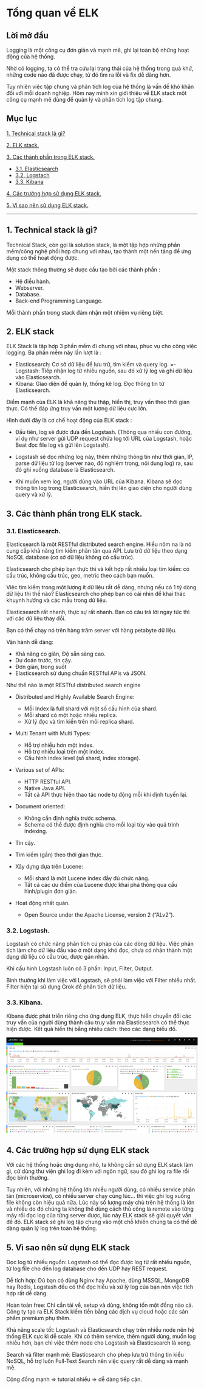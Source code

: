 # Tổng quan về ELK
## Lời mở đầu

Logging là một công cụ đơn giản và mạnh mẽ, ghi lại toàn bộ những hoạt động của hệ thống.

Nhờ có logging, ta có thể tra cứu lại trạng thái của hệ thống trong quá khứ, những code nào đã được chạy, từ đó tìm ra lỗi và fix dễ dàng hơn.

Tuy nhiên việc tập chung và phân tích log của hệ thống là vấn đề khó khăn đối với mỗi doanh nghiệp. Hôm nay mình xin giới thiệu về ELK stack một công cụ mạnh mẽ dùng để quản lý và phân tích log tập chung.

## Mục lục

[1. Technical stack là gì?](#1)

[2. ELK stack.](#2)

[3. Các thành phần trong ELK stack.](#3)
- [3.1. Elasticsearch](#3.1)
- [3.2. Logstach](#3.2)
- [3.3. Kibana](#3.3)

[4. Các trường hợp sử dụng ELK stack.](#4)

[5. Vì sao nên sử dụng ELK stack.](#5)

----
## <a name="1">1. Technical stack là gì?</a>

Technical Stack, còn gọi là solution stack, là một tập hợp những phần mềm/công nghệ phối hợp chung với nhau, tạo thành một nền tảng để ứng dụng có thể hoạt động được.

Một stack thông thường sẽ được cấu tạo bởi các thành phần :

- Hệ điều hành.
- Webserver.
- Database.
- Back-end Programming Language.

Mỗi thành phần trong stack đảm nhận một nhiệm vụ riêng biệt.

## <a name="2">2. ELK stack</a>

ELK Stack là tập hợp 3 phần mềm đi chung với nhau, phục vụ cho công việc logging. Ba phần mềm này lần lượt là :

- Elasticsearch: Cơ sở dữ liệu để lưu trữ, tìm kiếm và query log.
=- Logstash: Tiếp nhận log từ nhiều nguồn, sau đó xử lý log và ghi dữ liệu vào Elasticsearch.
- Kibana: Giao diện để quản lý, thống kê log. Đọc thông tin từ Elasticsearch.

Điểm mạnh của ELK là khả năng thu thập, hiển thị, truy vấn theo thời gian thực. Có thể đáp ứng truy vấn một lượng dữ liệu cực lớn.

Hình dưới đây là cơ chế hoạt động của ELK stack :



- Đầu tiên, log sẽ được đưa đến Logstash. (Thông qua nhiều con đường, ví dụ như server gửi UDP request chứa log tới URL của Logstash, hoặc Beat đọc file log và gửi lên Logstash).

- Logstash sẽ đọc những log này, thêm những thông tin như thời gian, IP, parse dữ liệu từ log (server nào, độ nghiêm trọng, nội dung log) ra, sau đó ghi xuống database là Elasticsearch.

- Khi muốn xem log, người dùng vào URL của Kibana. Kibana sẽ đọc thông tin log trong Elasticsearch, hiển thị lên giao diện cho người dùng query và xử lý.

## <a name="3">3. Các thành phần trong ELK stack.</a>

### <a name="3.1">3.1. Elasticsearch.</a>

Elasticsearch là một RESTful distributed search engine. Hiểu nôm na là nó cung cấp khả năng tìm kiếm phân tán qua API. Lưu trữ dữ liệu theo dạng NoSQL database (cơ sở dữ liệu không có cấu trúc).

Elasticsearch cho phép bạn thực thi và kết hợp rất nhiều loại tìm kiếm: có cấu trúc, không cấu trúc, geo, metric theo cách bạn muốn.

Việc tìm kiếm trong một lượng ít dữ liệu rất dễ dàng, nhưng nếu có 1 tỷ dòng dữ liệu thì thế nào? Elasticsearch cho phép bạn có cái nhìn để khai thác khuynh hướng và các mẫu trong dữ liệu.

Elasticsearch rất nhanh, thực sự rất nhanh. Bạn có câu trả lời ngay tức thì với các dữ liệu thay đổi.

Bạn có thể chạy nó trên hàng trăm server với hàng petabyte dữ liệu.

Vận hành dễ dàng:

- Khả năng co giãn, Độ sẵn sàng cao.
- Dự đoán trước, tin cậy.
- Đơn giản, trong suốt
- Elasticsearch sử dụng chuẩn RESTful APIs và JSON.

Như thế nào là một RESTful distributed search engine

- Distributed and Highly Available Search Engine:

    - Mỗi Index là full shard với một số cấu hình của shard.
    - Mỗi shard có một hoặc nhiều replica.
    - Xử lý đọc và tìm kiến trên mõi replica shard.
- Multi Tenant with Multi Types:

    - Hỗ trợ nhiều hơn một index.
    - Hỗ trợ nhiều loại trên một index.
    - Cấu hình index level (số shard, index storage).
- Various set of APIs:

    - HTTP RESTful API.
    - Native Java API.
    - Tất cả API thực hiện thao tác node tự động mỗi khi định tuyến lại.
- Document oriented:

    - Không cần định nghĩa trước schema.
    - Schema có thể được định nghĩa cho mỗi loại tùy vào quá trình indexing.
- Tin cậy.

- Tìm kiếm (gần) theo thời gian thực.

- Xây dựng dựa trên Lucene:

    - Mỗi shard là một Lucene index đầy đủ chức năng.
    - Tất cả các ưu điểm của Lucene được khai phá thông qua cấu hình/plugin đơn giản.
- Hoạt động nhất quán.

    - Open Source under the Apache License, version 2 (“ALv2”).

### <a name="3.2">3.2. Logstash.</a>

Logstash có chức năng phân tích cú pháp của các dòng dữ liệu. Việc phân tích làm cho dữ liệu đầu vào ở một dạng khó đọc, chưa có nhãn thành một dạng dữ liệu có cấu trúc, được gán nhãn.

Khi cấu hình Logstash luôn có 3 phần: Input, Filter, Output.

Bình thường khi làm việc với Logstash, sẽ phải làm việc với Filter nhiều nhất. Filter hiện tại sử dụng Grok để phân tích dữ liệu.

### <a name="3.3">3.3. Kibana.</a>

Kibana được phát triển riêng cho ứng dụng ELK, thực hiển chuyển đổi các truy vấn của người dùng thành câu truy vấn mà Elasticsearch có thể thực hiện được. Kết quả hiển thị bằng nhiều cách: theo các dạng biểu đồ.

![](../elkimg/elk-2.png)

## <a name="4">4. Các trường hợp sử dụng ELK stack</a>

Với các hệ thống hoặc ứng dụng nhỏ, ta không cần sử dụng ELK stack làm gì, cứ dùng thư viện ghi log đi kèm với ngôn ngữ, sau đó ghi log ra file rồi đọc bình thường.

Tuy nhiên, với những hệ thống lớn nhiều người dùng, có nhiều service phân tán (microservice), có nhiều server chạy cùng lúc… thì việc ghi log xuống file không còn hiệu quả nữa. Lúc này số lượng máy chủ trên hệ thống là lớn và nhiều do đó chúng ta không thể dùng cách thủ công là remote vào từng máy rồi đọc log của từng server được, lúc này ELK stack sẽ giải quyết vấn đề đó. ELK stack sẽ ghi log tập chung vào một chỗ khiến chúng ta có thể dễ dàng quản lý log trên toàn hệ thống.

## <a name="5">5. Vì sao nên sử dụng ELK stack</a>

Đọc log từ nhiều nguồn: Logstash có thể đọc được log từ rất nhiều nguồn, từ log file cho đến log database cho đến UDP hay REST request.

Dễ tích hợp: Dù bạn có dùng Nginx hay Apache, dùng MSSQL, MongoDB hay Redis, Logstash đều có thể đọc hiểu và xử lý log của bạn nên việc tích hợp rất dễ dàng.

Hoàn toàn free: Chỉ cần tải về, setup và dùng, không tốn một đồng nào cả. Công ty tạo ra ELK Stack kiếm tiền bằng các dịch vụ cloud hoặc các sản phẩm premium phụ thêm.

Khả năng scale tốt: Logstash và Elasticsearch chạy trên nhiều node nên hệ thống ELK cực kì dễ scale. Khi có thêm service, thêm người dùng, muốn log nhiều hơn, bạn chỉ việc thêm node cho Logstash và Elasticsearch là xong.

Search và filter mạnh mẽ: Elasticsearch cho phép lưu trữ thông tin kiểu NoSQL, hỗ trợ luôn Full-Text Search nên việc query rất dễ dàng và mạnh mẽ.

Cộng đồng mạnh => tutorial nhiều => dễ dàng tiếp cận.